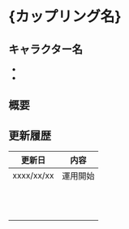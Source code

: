 # {カップリング名}

## キャラクター名
-
-

## 概要


## 更新履歴
| 更新日 | 内容 |
| :---: | :---: |
| xxxx/xx/xx | 運用開始 |
| | |
| | |
| | |
| | |
| | |
| | |
| | |
| | |
| | |
| | |
| | |
| | |

